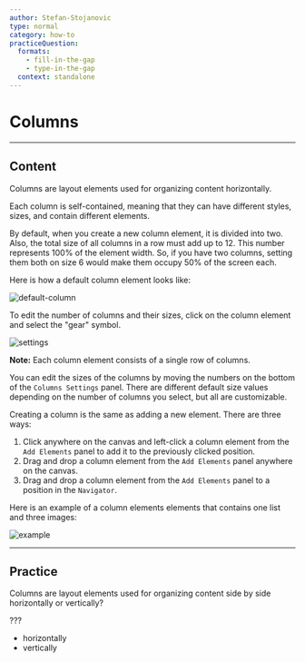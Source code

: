 ```yaml
---
author: Stefan-Stojanovic
type: normal
category: how-to
practiceQuestion:
  formats:
    - fill-in-the-gap
    - type-in-the-gap
  context: standalone
---
```


# Columns


---

## Content

Columns are layout elements used for organizing content horizontally.

Each column is self-contained, meaning that they can have different styles, sizes, and contain different elements.

By default, when you create a new column element, it is divided into two. Also, the total size of all columns in a row must add up to 12. This number represents 100% of the element width. So, if you have two columns, setting them both on size 6 would make them occupy 50% of the screen each. 

Here is how a default column element looks like:

![default-column](https://img.enkipro.com/77e257c3c2182807c806b255acb4ccd3.png)

To edit the number of columns and their sizes, click on the column element and select the "gear" symbol.

![settings](https://img.enkipro.com/1c71b1cf329231774e91c9f871a01b28.png)

**Note:** Each column element consists of a single row of columns.

You can edit the sizes of the columns by moving the numbers on the bottom of the `Columns Settings` panel. There are different default size values depending on the number of columns you select, but all are customizable.

Creating a column is the same as adding a new element. There are three ways:

1. Click anywhere on the canvas and left-click a column element from the `Add Elements` panel to add it to the previously clicked position.
2. Drag and drop a column element from the `Add Elements` panel anywhere on the canvas.
3. Drag and drop a column element from the `Add Elements` panel to a position in the `Navigator`.

Here is an example of a column elements elements that contains one list and three images:

![example](https://img.enkipro.com/e9e09576c06a3c58b1ecd4ab945b5bbb.png)


---

## Practice

Columns are layout elements used for organizing content side by side horizontally or vertically?

???

- horizontally
- vertically
